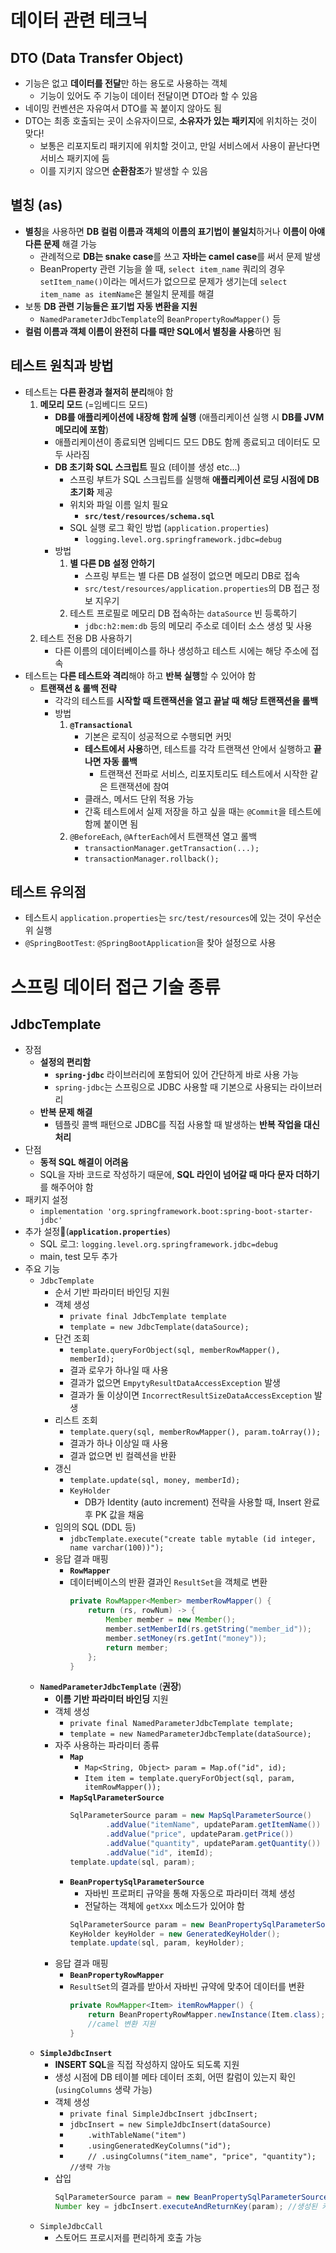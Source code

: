 # 데이터 관련 테크닉
## DTO (Data Transfer Object)
- 기능은 없고 **데이터를 전달**만 하는 용도로 사용하는 객체
	- 기능이 있어도 주 기능이 데이터 전달이면 DTO라 할 수 있음
- 네이밍 컨벤션은 자유여서 DTO를 꼭 붙이지 않아도 됨
- DTO는 최종 호출되는 곳이 소유자이므로, **소유자가 있는 패키지**에 위치하는 것이 맞다!
	- 보통은 리포지토리 패키지에 위치할 것이고, 만일 서비스에서 사용이 끝난다면 서비스 패키지에 둠
	- 이를 지키지 않으면 **순환참조**가 발생할 수 있음
## 별칭 (as)
- **별칭**을 사용하면 **DB 컬럼 이름과 객체의 이름의 표기법이 불일치**하거나 **이름이 아얘 다른 문제** 해결 가능
	- 관례적으로 **DB는 snake case**를 쓰고 **자바는 camel case**를 써서 문제 발생
	- BeanProperty 관련 기능을 쓸 때, `select item_name` 쿼리의 경우 `setItem_name()`이라는 메서드가 없으므로 문제가 생기는데 `select item_name as itemName`은 불일치 문제를 해결
- 보통 **DB 관련 기능들은 표기법 자동 변환을 지원**
	- `NamedParameterJdbcTemplate`의 `BeanPropertyRowMapper()` 등
- **컬럼 이름과 객체 이름이 완전히 다를 때만 SQL에서 별칭을 사용**하면 됨
## 테스트 원칙과 방법
- 테스트는 **다른 환경과 철저히 분리**해야 함
	1. **메모리 모드** (=임베디드 모드)
		- **DB를 애플리케이션에 내장해 함께 실행** (애플리케이션 실행 시 **DB를 JVM 메모리에 포함**)
		- 애플리케이션이 종료되면 임베디드 모드 DB도 함께 종료되고 데이터도 모두 사라짐
		- **DB 초기화 SQL 스크립트** 필요 (테이블 생성 etc...)
			- 스프링 부트가 SQL 스크립트를 실행해 **애플리케이션 로딩 시점에 DB 초기화** 제공
			- 위치와 파일 이름 일치 필요
				- **`src/test/resources/schema.sql`**
			- SQL 실행 로그 확인 방법 (`application.properties`)
				- `logging.level.org.springframework.jdbc=debug`
		- 방법
			1. **별 다른 DB 설정 안하기**
				- 스프링 부트는 별 다른 DB 설정이 없으면 메모리 DB로 접속
				- `src/test/resources/application.properties`의 DB 접근 정보 지우기
			2. 테스트 프로필로 메모리 DB 접속하는 `dataSource` 빈 등록하기
				- `jdbc:h2:mem:db` 등의 메모리 주소로 데이터 소스 생성 및 사용
	2. 테스트 전용 DB 사용하기
		- 다른 이름의 데이터베이스를 하나 생성하고 테스트 시에는 해당 주소에 접속
- 테스트는 **다른 테스트와 격리**해야 하고 **반복 실행**할 수 있어야 함
	- **트랜잭션 & 롤백 전략**
		- 각각의 테스트를 **시작할 때 트랜잭션을 열고 끝날 때 해당 트랜잭션을 롤백**
		- 방법
			1. **`@Transactional`**
				- 기본은 로직이 성공적으로 수행되면 커밋
				- **테스트에서 사용**하면, 테스트를 각각 트랜잭션 안에서 실행하고 **끝나면 자동 롤백**
					- 트랜잭션 전파로 서비스, 리포지토리도 테스트에서 시작한 같은 트랜잭션에 참여
				- 클래스, 메서드 단위 적용 가능
				- 간혹 테스트에서 실제 저장을 하고 싶을 때는 `@Commit`을 테스트에 함께 붙이면 됨
			2. `@BeforeEach`, `@AfterEach`에서 트랜잭션 열고 롤백
				- `transactionManager.getTransaction(...);`
				- `transactionManager.rollback();`
## 테스트 유의점
- 테스트시 `application.properties`는 `src/test/resources`에 있는 것이 우선순위 실행
- `@SpringBootTest`: `@SpringBootApplication`을 찾아 설정으로 사용
# 스프링 데이터 접근 기술 종류
## JdbcTemplate
- 장점
	- **설정의 편리함**
		- **`spring-jdbc`** 라이브러리에 포함되어 있어 간단하게 바로 사용 가능
		- `spring-jdbc`는 스프링으로 JDBC 사용할 때 기본으로 사용되는 라이브러리
	- **반복 문제 해결**
		- 템플릿 콜백 패턴으로 JDBC를 직접 사용할 때 발생하는 **반복 작업을 대신 처리**
- 단점
	- **동적 SQL 해결이 어려움**
	- SQL을 자바 코드로 작성하기 때문에, **SQL 라인이 넘어갈 때 마다 문자 더하기**를 해주어야 함
- 패키지 설정
	- `implementation 'org.springframework.boot:spring-boot-starter-jdbc'`
- 추가 설정(**`application.properties`**)
	- SQL 로그: `logging.level.org.springframework.jdbc=debug`
	- main, test 모두 추가
- 주요 기능
	- `JdbcTemplate`
		- 순서 기반 파라미터 바인딩 지원
		- 객체 생성
			- `private final JdbcTemplate template`
			- `template = new JdbcTemplate(dataSource);`
		- 단건 조회
			- `template.queryForObject(sql, memberRowMapper(), memberId);`
			- 결과 로우가 하나일 때 사용
			- 결과가 없으면 `EmpytyResultDataAccessException` 발생
			- 결과가 둘 이상이면 `IncorrectResultSizeDataAccessException` 발생
		- 리스트 조회
			- `template.query(sql, memberRowMapper(), param.toArray());`
			- 결과가 하나 이상일 때 사용
			- 결과 없으면 빈 컬렉션을 반환
		- 갱신
			- `template.update(sql, money, memberId);`
			- `KeyHolder`
				- DB가 Identity (auto increment) 전략을 사용할 때, Insert 완료 후 PK 값을 채움
		- 임의의 SQL (DDL 등)
			- `jdbcTemplate.execute("create table mytable (id integer, name varchar(100))");`
		- 응답 결과 매핑
			- **`RowMapper`**
			- 데이터베이스의 반환 결과인 `ResultSet`을 객체로 변환
				```java
				private RowMapper<Member> memberRowMapper() {
					return (rs, rowNum) -> {
						Member member = new Member();
						member.setMemberId(rs.getString("member_id"));
						member.setMoney(rs.getInt("money"));
						return member;
					}; 
				}
				```
	- **`NamedParameterJdbcTemplate`** (**권장**)
		- **이름 기반 파라미터 바인딩** 지원
		- 객체 생성
			- `private final NamedParameterJdbcTemplate template;`
			- `template = new NamedParameterJdbcTemplate(dataSource);`
		- 자주 사용하는 파라미터 종류
			- **`Map`**
				- `Map<String, Object> param = Map.of("id", id);`
				- `Item item = template.queryForObject(sql, param, itemRowMapper());`
			- **`MapSqlParameterSource`**
				```java
				SqlParameterSource param = new MapSqlParameterSource() 
						.addValue("itemName", updateParam.getItemName()) 
						.addValue("price", updateParam.getPrice()) 
						.addValue("quantity", updateParam.getQuantity()) 
						.addValue("id", itemId);
				template.update(sql, param);
				```
			- **`BeanPropertySqlParameterSource`**
				- 자바빈 프로퍼티 규약을 통해 자동으로 파라미터 객체 생성
				- 전달하는 객체에 `getXxx` 메소드가 있어야 함
				```java
				SqlParameterSource param = new BeanPropertySqlParameterSource(item);
				KeyHolder keyHolder = new GeneratedKeyHolder();
				template.update(sql, param, keyHolder);
				```
		- 응답 결과 매핑
			- **`BeanPropertyRowMapper`**
			- `ResultSet`의 결과를 받아서 자바빈 규약에 맞추어 데이터를 변환
				```java
				private RowMapper<Item> itemRowMapper() {
					return BeanPropertyRowMapper.newInstance(Item.class); 
					//camel 변환 지원
				}
				```
	- **`SimpleJdbcInsert`**
		- **INSERT SQL**을 직접 작성하지 않아도 되도록 지원
		- 생성 시점에 DB 테이블 메타 데이터 조회, 어떤 칼럼이 있는지 확인 (`usingColumns` 생략 가능)
		- 객체 생성
			- `private final SimpleJdbcInsert jdbcInsert;`
			- `jdbcInsert = new SimpleJdbcInsert(dataSource)`
			- `    .withTableName("item")`
			- `    .usingGeneratedKeyColumns("id");`
			- `    // .usingColumns("item_name", "price", "quantity"); //생략 가능`
		- 삽입
			```java
			SqlParameterSource param = new BeanPropertySqlParameterSource(item);
			Number key = jdbcInsert.executeAndReturnKey(param); //생성된 키 자동 조회
			```
	- `SimpleJdbcCall`
		- 스토어드 프로시저를 편리하게 호출 가능
